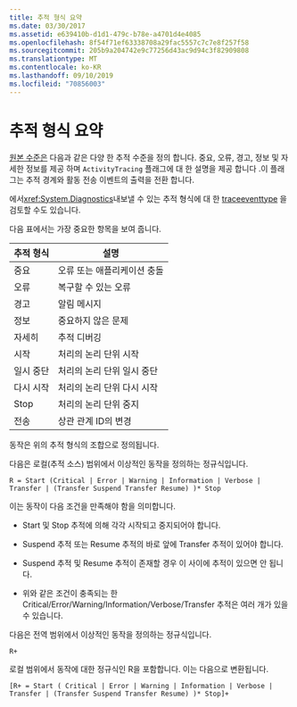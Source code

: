 ```yaml
---
title: 추적 형식 요약
ms.date: 03/30/2017
ms.assetid: e639410b-d1d1-479c-b78e-a4701d4e4085
ms.openlocfilehash: 8f54f71ef63338708a29fac5557c7c7e8f257f58
ms.sourcegitcommit: 205b9a204742e9c77256d43ac9d94c3f82909808
ms.translationtype: MT
ms.contentlocale: ko-KR
ms.lasthandoff: 09/10/2019
ms.locfileid: "70856003"
---
```

# <a name="trace-type-summary"></a>추적 형식 요약
[원본 수준은](https://go.microsoft.com/fwlink/?LinkID=94943) 다음과 같은 다양 한 추적 수준을 정의 합니다. 중요, 오류, 경고, 정보 및 자세한 정보를 제공 하며 `ActivityTracing` 플래그에 대 한 설명을 제공 합니다 .이 플래그는 추적 경계와 활동 전송 이벤트의 출력을 전환 합니다.  
  
 에서<xref:System.Diagnostics>내보낼 수 있는 추적 형식에 대 한 [traceeventtype](https://go.microsoft.com/fwlink/?LinkId=95169) 을 검토할 수도 있습니다.  
  
 다음 표에서는 가장 중요한 항목을 보여 줍니다.  
  
|추적 형식|설명|  
|----------------|-----------------|  
|중요|오류 또는 애플리케이션 충돌|  
|오류|복구할 수 있는 오류|  
|경고|알림 메시지|  
|정보|중요하지 않은 문제|  
|자세히|추적 디버깅|  
|시작|처리의 논리 단위 시작|  
|일시 중단|처리의 논리 단위 일시 중단|  
|다시 시작|처리의 논리 단위 다시 시작|  
|Stop|처리의 논리 단위 중지|  
|전송|상관 관계 ID의 변경|  
  
 동작은 위의 추적 형식의 조합으로 정의됩니다.  
  
 다음은 로컬(추적 소스) 범위에서 이상적인 동작을 정의하는 정규식입니다.  
  
 `R = Start (Critical | Error | Warning | Information | Verbose | Transfer | (Transfer Suspend Transfer Resume) )* Stop`  
  
 이는 동작이 다음 조건을 만족해야 함을 의미합니다.  
  
- Start 및 Stop 추적에 의해 각각 시작되고 중지되어야 합니다.  
  
- Suspend 추적 또는 Resume 추적의 바로 앞에 Transfer 추적이 있어야 합니다.  
  
- Suspend 추적 및 Resume 추적이 존재할 경우 이 사이에 추적이 있으면 안 됩니다.  
  
- 위와 같은 조건이 충족되는 한 Critical/Error/Warning/Information/Verbose/Transfer 추적은 여러 개가 있을 수 있습니다.  
  
 다음은 전역 범위에서 이상적인 동작을 정의하는 정규식입니다.  
  
`R+`  
  
 로컬 범위에서 동작에 대한 정규식인 R을 포함합니다. 이는 다음으로 변환됩니다.  
  
`[R+ = Start ( Critical | Error | Warning | Information | Verbose | Transfer | (Transfer Suspend Transfer Resume) )* Stop]+`
